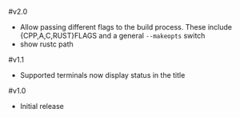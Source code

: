 #v2.0
- Allow passing different flags to the build process.
  These include {CPP,A,C,RUST}FLAGS and 
  a general `--makeopts` switch
- show rustc path

#v1.1
- Supported terminals now display status in the title

#v1.0
- Initial release

